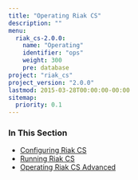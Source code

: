 ```yaml
---
title: "Operating Riak CS"
description: ""
menu:
  riak_cs-2.0.0:
    name: "Operating"
    identifier: "ops"
    weight: 300
    pre: database
project: "riak_cs"
project_version: "2.0.0"
lastmod: 2015-03-28T00:00:00-00:00
sitemap:
  priority: 0.1
---
```


### In This Section

- [Configuring Riak CS](../cookbooks/configuration)
- [Running Riak CS](./running)
- [Operating Riak CS Advanced](./advanced)
